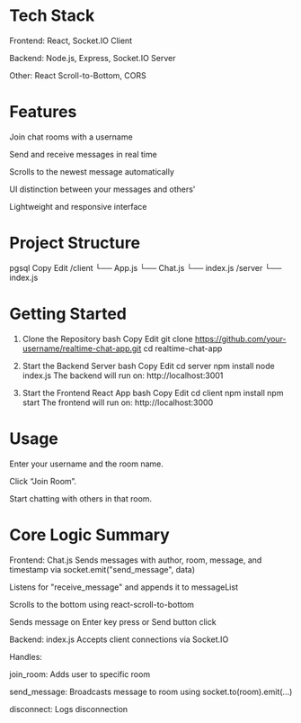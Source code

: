 # Tech Stack
Frontend: React, Socket.IO Client

Backend: Node.js, Express, Socket.IO Server

Other: React Scroll-to-Bottom, CORS

# Features
Join chat rooms with a username

Send and receive messages in real time

Scrolls to the newest message automatically

UI distinction between your messages and others'

Lightweight and responsive interface

# Project Structure
pgsql
Copy
Edit
/client
  └── App.js
  └── Chat.js
  └── index.js
/server
  └── index.js
# Getting Started
1. Clone the Repository
bash
Copy
Edit
git clone https://github.com/your-username/realtime-chat-app.git
cd realtime-chat-app
2. Start the Backend Server
bash
Copy
Edit
cd server
npm install
node index.js
The backend will run on: http://localhost:3001

3. Start the Frontend React App
bash
Copy
Edit
cd client
npm install
npm start
The frontend will run on: http://localhost:3000

# Usage
Enter your username and the room name.

Click “Join Room”.

Start chatting with others in that room.

# Core Logic Summary
Frontend: Chat.js
Sends messages with author, room, message, and timestamp via socket.emit("send_message", data)

Listens for "receive_message" and appends it to messageList

Scrolls to the bottom using react-scroll-to-bottom

Sends message on Enter key press or Send button click

Backend: index.js
Accepts client connections via Socket.IO

Handles: 

join_room: Adds user to specific room

send_message: Broadcasts message to room using socket.to(room).emit(...)

disconnect: Logs disconnection